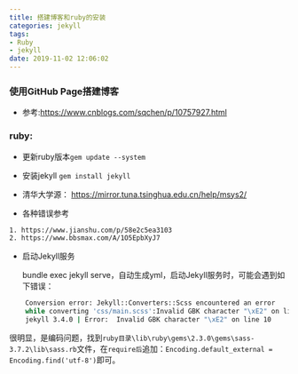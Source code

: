 ```yaml
---
title: 搭建博客和ruby的安装
categories: jekyll
tags:
- Ruby
- jekyll
date: 2019-11-02 12:06:02
---
```


### 使用GitHub Page搭建博客

- 参考:<https://www.cnblogs.com/sqchen/p/10757927.html>

### ruby:

- 更新ruby版本`gem update --system`

- 安装jekyll `gem install jekyll`

- 清华大学源：
  <https://mirror.tuna.tsinghua.edu.cn/help/msys2/>

- 各种错误参考

```bash
1. https://www.jianshu.com/p/58e2c5ea3103
2. https://www.bbsmax.com/A/1O5EpbXyJ7
```

- 启动Jekyll服务 

  bundle exec jekyll serve，自动生成yml，启动Jekyll服务时，可能会遇到如下错误：

```bash
	Conversion error: Jekyll::Converters::Scss encountered an error
  	while converting 'css/main.scss':Invalid GBK character "\xE2" on line 10
	jekyll 3.4.0 | Error:  Invalid GBK character "\xE2" on line 10
```

​	 很明显，是编码问题，找到`ruby目录\lib\ruby\gems\2.3.0\gems\sass-3.7.2\lib\sass.rb`文件，在`require后`追加：`Encoding.default_external = Encoding.find('utf-8')`即可。